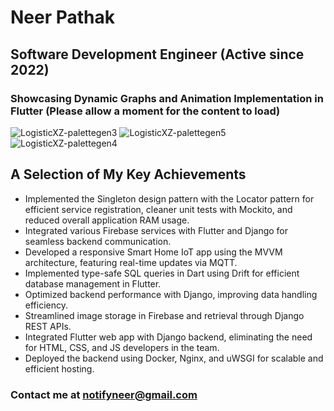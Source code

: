 # Neer Pathak

## Software Development Engineer (Active since 2022)

### Showcasing Dynamic Graphs and Animation Implementation in Flutter (Please allow a moment for the content to load)

![LogisticXZ-palettegen3](https://github.com/user-attachments/assets/3e591e83-2d4b-4049-8a0e-65ba761b77aa)
![LogisticXZ-palettegen5](https://github.com/user-attachments/assets/8af5e4c2-4e09-464b-9dda-a7e297a9b5a8)
![LogisticXZ-palettegen4](https://github.com/user-attachments/assets/49a4e82b-4a62-4a93-afdc-39432d29eb47)

## A Selection of My Key Achievements

- Implemented the Singleton design pattern with the Locator pattern for efficient service registration, cleaner unit tests with Mockito, and reduced overall application RAM usage.
- Integrated various Firebase services with Flutter and Django for seamless backend communication.
- Developed a responsive Smart Home IoT app using the MVVM architecture, featuring real-time updates via MQTT.
- Implemented type-safe SQL queries in Dart using Drift for efficient database management in Flutter.
- Optimized backend performance with Django, improving data handling efficiency.
- Streamlined image storage in Firebase and retrieval through Django REST APIs.
- Integrated Flutter web app with Django backend, eliminating the need for HTML, CSS, and JS developers in the team.
- Deployed the backend using Docker, Nginx, and uWSGI for scalable and efficient hosting.

### Contact me at notifyneer@gmail.com

